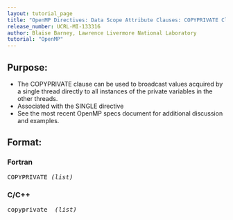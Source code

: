 ```yaml
---
layout: tutorial_page
title: "OpenMP Directives: Data Scope Attribute Clauses: COPYPRIVATE Clause"
release_number: UCRL-MI-133316
author: Blaise Barney, Lawrence Livermore National Laboratory
tutorial: "OpenMP"
---
```


## Purpose:

* The COPYPRIVATE clause can be used to broadcast values acquired by a single thread directly to all instances of the private variables in the other threads.
* Associated with the SINGLE directive
* See the most recent OpenMP specs document for additional discussion and examples.
 
## Format:

### Fortran	
<pre>
COPYPRIVATE <i>(list)</i>
</pre>
### C/C++	
<pre>
copyprivate  <i>(list)</i>
</pre>
